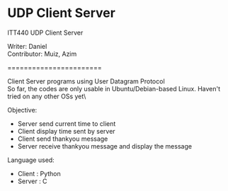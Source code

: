 # UDP Client Server
ITT440 UDP Client Server 

Writer: Daniel\
Contributor: Muiz, Azim

=======================

Client Server programs using User Datagram Protocol\
So far, the codes are only usable in Ubuntu/Debian-based Linux. Haven't tried on any other OSs yet\



Objective:
- Server send current time to client
- Client display time sent by server
- Client send thankyou message
- Server receive thankyou message and display the message



Language used:
- Client : Python
- Server : C
